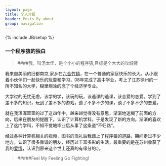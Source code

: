 ```yaml
---
layout: page
title: 个人介绍
header: Posts By about
group: navigation
---
```

{% include JB/setup %}

### 一个程序猿的独白 ###

>####我，叫汤太佳，是个小小的程序猿,目标是个大大的攻城狮

我来自美丽的旧都南京,家乡在[六合][1][竹镇][2]，在一个普通的家庭快乐的长大。从小跟着小伙伴们一起快乐的玩耍和学习，08年完成了高中学业，考上了江苏徐州的一所不知名的大学，糊里糊涂的念了个经济学专业。

大学过的无忧无虑，该学的学，该玩的玩，该逃课的逃课，该恋爱的恋爱。学到了差不多的知识，玩到了差不多的游戏，逃了不多不少的课，谈了不多不少的恋爱。

就在我浑浑噩噩的过了这四年中，越来越觉得没有意思，渐渐地迷糊了前面的方向，后来在朋友的提醒下，认识了计算机学科。于是发现了新的方向。渐渐的喜欢上了这门学科，不知不觉地毕业后从事了这条道“不归路”。

经过各种计算机相关的视频，图书的洗礼后我踏上了程序猿的道路，期间走过不少地方，认识了很多靠谱的朋友，经历过丰富多彩的生活，最重要的是在苏州收获了我的[爱情][3]，认识到原来这个世上还真的有缘分的:)。

>#####Feel My Feeling Go Fighting!

[1]:http://baike.baidu.com/link?url=Oxm4I7ABndUryy9hmGQMObUuTxL4y4-lddq9mCAilCBkD-xBA3Gwq758Gy2gQyRiMOLoxTgFW6IBqTkx0fDtPa
[2]:http://baike.baidu.com/view/1692278.htm
[3]:http://user.qzone.qq.com/867575889
